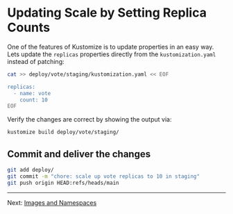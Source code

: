 # Updating Scale by Setting Replica Counts

One of the features of Kustomize is to update properties in an easy way. Lets update the `replicas` properties directly from the `kustomization.yaml` instead of patching:

```sh
cat >> deploy/vote/staging/kustomization.yaml << EOF

replicas:
  - name: vote
    count: 10
EOF
```

Verify the changes are correct by showing the output via:

```sh
kustomize build deploy/vote/staging/
```

## Commit and deliver the changes

```sh
git add deploy/
git commit -m "chore: scale up vote replicas to 10 in staging"
git push origin HEAD:refs/heads/main
```

---
Next: [Images and Namespaces](./08-Images-and-Namespaces.md)

